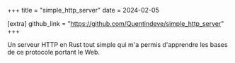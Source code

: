+++
title = "simple_http_server"
date = 2024-02-05

[extra]
github_link = "https://github.com/Quentindeve/simple_http_server"
+++

Un serveur HTTP en Rust tout simple qui m'a permis d'apprendre les bases de ce protocole portant le Web.
